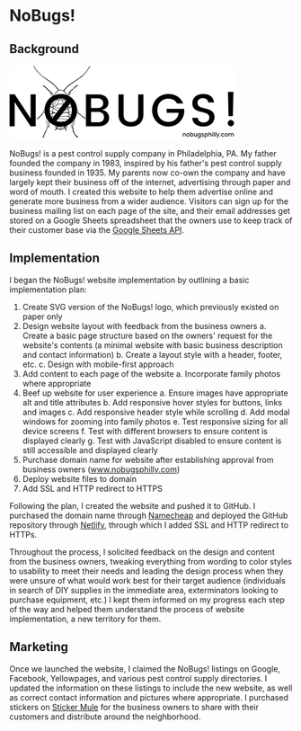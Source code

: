 # NoBugs!

## Background
![NoBugs!](images/logo-small.png)

NoBugs! is a pest control supply company in Philadelphia, PA. My father founded the company in 1983, inspired by his father's pest control supply business founded in 1935. My parents now co-own the company and have largely kept their business off of the internet, advertising through paper and word of mouth. I created this website to help them advertise online and generate more business from a wider audience. Visitors can sign up for the business mailing list on each page of the site, and their email addresses get stored on a Google Sheets spreadsheet that the owners use to keep track of their customer base via the [Google Sheets API](https://developers.google.com/sheets/api/).

## Implementation
I began the NoBugs! website implementation by outlining a basic implementation plan:

1. Create SVG version of the NoBugs! logo, which previously existed on paper only
2. Design website layout with feedback from the business owners
  a. Create a basic page structure based on the owners' request for the website's contents (a minimal website with basic business description and contact information)
  b. Create a layout style with a header, footer, etc.
  c. Design with mobile-first approach
3. Add content to each page of the website
  a. Incorporate family photos where appropriate
4. Beef up website for user experience
  a. Ensure images have appropriate alt and title attributes
  b. Add responsive hover styles for buttons, links and images
  c. Add responsive header style while scrolling
  d. Add modal windows for zooming into family photos
  e. Test responsive sizing for all device screens
  f. Test with different browsers to ensure content is displayed clearly
  g. Test with JavaScript disabled to ensure content is still accessible and displayed clearly
5. Purchase domain name for website after establishing approval from business owners (www.nobugsphilly.com)
6. Deploy website files to domain
7. Add SSL and HTTP redirect to HTTPS

Following the plan, I created the website and pushed it to GitHub. I purchased the domain name through [Namecheap](https://www.namecheap.com/) and deployed the GitHub repository through [Netlify](https://www.netlify.com/), through which I added SSL and HTTP redirect to HTTPs.

Throughout the process, I solicited feedback on the design and content from the business owners, tweaking everything from wording to color styles to usability to meet their needs and leading the design process when they were unsure of what would work best for their target audience (individuals in search of DIY supplies in the immediate area, exterminators looking to purchase equipment, etc.) I kept them informed on my progress each step of the way and helped them understand the process of website implementation, a new territory for them.

## Marketing
Once we launched the website, I claimed the NoBugs! listings on Google, Facebook, Yellowpages, and various pest control supply directories. I updated the information on these listings to include the new website, as well as correct contact information and pictures where appropriate. I purchased stickers on [Sticker Mule](https://www.stickermule.com) for the business owners to share with their customers and distribute around the neighborhood.
